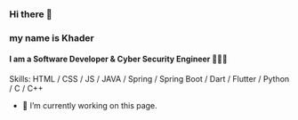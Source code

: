 ### Hi there 👋

<!--
**Khader9Jber/Khader9Jber** is a ✨ _special_ ✨ repository because its `README.md` (this file) appears on your GitHub profile.

Here are some ideas to get you started:

- 🔭 I’m currently working on ...
- 🌱 I’m currently learning ...
- 👯 I’m looking to collaborate on ...
- 🤔 I’m looking for help with ...
- 💬 Ask me about ...
- 📫 How to reach me: ...
- 😄 Pronouns: ...
- ⚡ Fun fact: ...
-->
### my name is Khader
#### I am a Software Developer & Cyber Security Engineer 👨🏻‍💻

Skills: HTML / CSS / JS / JAVA / Spring / Spring Boot / Dart / Flutter / Python / C / C++

- 🔭 I’m currently working on this page. 

